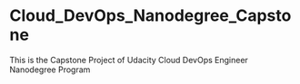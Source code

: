 # Cloud_DevOps_Nanodegree_Capstone
This is the Capstone Project of Udacity Cloud DevOps Engineer Nanodegree Program
